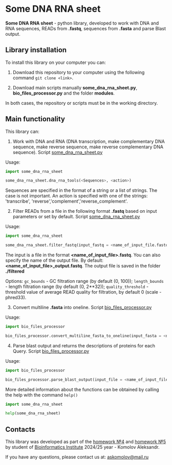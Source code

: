 # Some DNA RNA sheet 
**Some DNA RNA sheet** - python library, developed to work with DNA and RNA sequences, READs from **.fastq**, sequences from **.fasta** and parse Blast output.

## Library installation
To install this library on your computer you can: 

1. Download this repository to your computer using the following command `git clone <link>`.

2. Download main scripts manually **some_dna_rna_sheet.py**, **bio_files_processor.py** and the folder **modules**.

In both cases, the repository or scripts must be in the working directory.


## Main functionality

This library can:

1. Work with DNA and RNA (DNA transcription, make complementary DNA sequence, make reverse sequence, make reverse complementary DNA sequence). Script <u>some_dna_rna_sheet.py</u>

Usage:
```python
import some_dna_rna_sheet

some_dna_rna_sheet.dna_rna_tools(<Sequences>, <action>)
```
Sequences are specified in the format of a string or a list of strings. The case is not important. An action is specified with one of the strings: 'transcribe', 'reverse','complement','reverse_complement'.

2. Filter READs from a file in the following format **.fastq** based on input parameters or set by default. Script <u>some_dna_rna_sheet.py</u>

Usage:
```python
import some_dna_rna_sheet

some_dna_rna_sheet.filter_fastq(input_fastq = <name_of_input_file.fastq>, output_fastq = <name_of_output_file.fastq>,  <Options>)
```
The input is a file in the format **<name_of_input_file>.fastq**. You can also specify the name of the output file. By default: **<name_of_input_file>_output.fastq**. The output file is saved in the folder **./filtered**

Options: `gc_bounds` - GC filtration range (by default (0, 100)); `length_bounds` - length filtration range (by default (0, 2**32)); `quality_threshold` - threshold value of average READ quality for filtration, by default 0 (scale - phred33).

3. Convert  multiline **.fasta** into oneline. Script <u>bio_files_processor.py</u>

Usage:
```python
import bio_files_processor

bio_files_processor.convert_multiline_fasta_to_oneline(input_fasta = <name_of_input_file.fasta>, output_fasta = <name_of_output_file.fasta>)
```

4. Parse blast output and returns the descriptions of proteins for each Query. Script <u>bio_files_processor.py</u>

Usage:
```python
import bio_files_processor

bio_files_processor.parse_blast_output(input_file = <name_of_input_file.txt>, output_file = <name_of_output_file.txt>)
```

More detailed information about the functions can be obtained by calling the help with the command `help()`

```python
import some_dna_rna_sheet

help(some_dna_rna_sheet)
```


## Contacts
This library was developed as part of the [homework №4](https://github.com/Python-BI-2024-25/course_materials/tree/main/Homeworks/HW4_Modules) and [homework №5](https://github.com/Python-BI-2024-25/course_materials/tree/main/Homeworks/HW5_Files)  by student of [Bioinformatics Institute](https://bioinf.me) 2024/25 year - Komolov Aleksandr.

If you have any questions, please contact us at: askomolov@mail.ru
